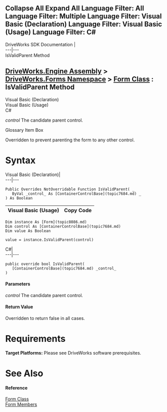 Collapse All Expand All Language Filter: All  Language Filter: Multiple  Language Filter: Visual Basic (Declaration) Language Filter: Visual Basic (Usage) Language Filter: C#  
---  
DriveWorks SDK Documentation  |   
---|---  
IsValidParent Method   
  
[DriveWorks.Engine Assembly](topic2156.md) > [DriveWorks.Forms Namespace](topic7266.md) > [Form Class](topic8086.md) : IsValidParent Method  
---  
  
Visual Basic (Declaration)    
Visual Basic (Usage)    
C# 

_control_
    The candidate parent control.

Glossary Item Box

Overridden to prevent parenting the form to any other control. 

# Syntax

Visual Basic (Declaration)|   
---|---  
      
    
    Public Overrides NotOverridable Function IsValidParent( _
       ByVal _control_ As [ContainerControlBase](topic7684.md) _
    ) As Boolean  
  
Visual Basic (Usage)| Copy Code  
---|---  
      
    
    Dim instance As [Form](topic8086.md)
    Dim control As [ContainerControlBase](topic7684.md)
    Dim value As Boolean
     
    value = instance.IsValidParent(control)  
  
C#|   
---|---  
      
    
    public override bool IsValidParent( 
       [ContainerControlBase](topic7684.md) _control_
    )  
  
#### Parameters

 _control_
    The candidate parent control.

#### Return Value

Overridden to return false in all cases.

# Requirements

**Target Platforms:** Please see DriveWorks software prerequisites.

# See Also

#### Reference

[Form Class](topic8086.md)   
[Form Members](topic8087.md)


